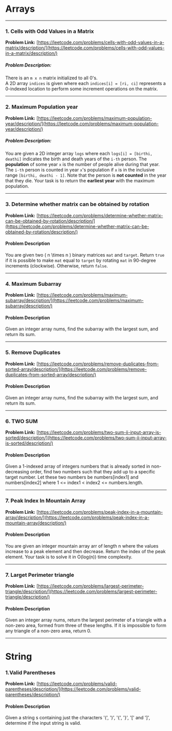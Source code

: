 # Arrays

---

### 1. Cells with Odd Values in a Matrix

**Problem Link:** [https://leetcode.com/problems/cells-with-odd-values-in-a-matrix/description/](https://leetcode.com/problems/cells-with-odd-values-in-a-matrix/description/)

##### Problem Description:

There is an `m x n` matrix initialized to all 0's.  
A 2D array `indices` is given where each `indices[i] = [ri, ci]` represents a 0-indexed location to perform some increment operations on the matrix.

---

### 2. Maximum Population year

**Problem Link:** [https://leetcode.com/problems/maximum-population-year/description/](https://leetcode.com/problems/maximum-population-year/description/)

##### Problem Description:

You are given a 2D integer array `logs` where each `logs[i] = [birthi, deathi]` indicates the birth and death years of the `i-th` person.
The **population** of some year `x` is the number of people alive during that year. The `i-th` person is counted in year `x`'s population if `x` is in the inclusive range `[birthi, deathi - 1]`. Note that the person is **not counted** in the year that they die.
Your task is to return the **earliest year** with the maximum population.

---

### 3. Determine whether matrix can be obtained by rotation

**Problem Link:** [https://leetcode.com/problems/determine-whether-matrix-can-be-obtained-by-rotation/description/](https://leetcode.com/problems/determine-whether-matrix-can-be-obtained-by-rotation/description/)

#### Problem Description

You are given two \( n \times n \) binary matrices `mat` and `target`. Return `true` if it is possible to make `mat` equal to `target` by rotating `mat` in 90-degree increments (clockwise). Otherwise, return `false`.

---

### 4. Maximum Subarray

**Problem Link:** [https://leetcode.com/problems/maximum-subarray/description/](https://leetcode.com/problems/maximum-subarray/description/)

#### Problem Description

Given an integer array nums, find the
subarray
with the largest sum, and return its sum.


---

### 5. Remove Duplicates

**Problem Link:** [https://leetcode.com/problems/remove-duplicates-from-sorted-array/description/](https://leetcode.com/problems/remove-duplicates-from-sorted-array/description/)

#### Problem Description

Given an integer array nums, find the
subarray
with the largest sum, and return its sum.


---

### 6. TWO SUM

**Problem Link:** [https://leetcode.com/problems/two-sum-ii-input-array-is-sorted/description/](https://leetcode.com/problems/two-sum-ii-input-array-is-sorted/description/)

#### Problem Description

Given a 1-indexed array of integers numbers that is already sorted in non-decreasing order, find two numbers such that they add up to a specific target number. Let these two numbers be numbers[index1] and numbers[index2] where 1 <= index1 < index2 <= numbers.length.

---

### 7. Peak Index In Mountain Array

**Problem Link:** [https://leetcode.com/problems/peak-index-in-a-mountain-array/description/](https://leetcode.com/problems/peak-index-in-a-mountain-array/description/)

#### Problem Description

You are given an integer mountain array arr of length n where the values increase to a peak element and then decrease.
Return the index of the peak element.
Your task is to solve it in O(log(n)) time complexity.

---
### 7. Larget Perimeter triangle 

**Problem Link:** [https://leetcode.com/problems/largest-perimeter-triangle/description/](https://leetcode.com/problems/largest-perimeter-triangle/description/)

#### Problem Description

Given an integer array nums, return the largest perimeter of a triangle with a non-zero area, formed from three of these lengths. If it is impossible to form any triangle of a non-zero area, return 0.

---

# String
### 1.Valid Parentheses

**Problem Link:** [https://leetcode.com/problems/valid-parentheses/description/](https://leetcode.com/problems/valid-parentheses/description/)

#### Problem Description

Given a string s containing just the characters '(', ')', '{', '}', '[' and ']', determine if the input string is valid.